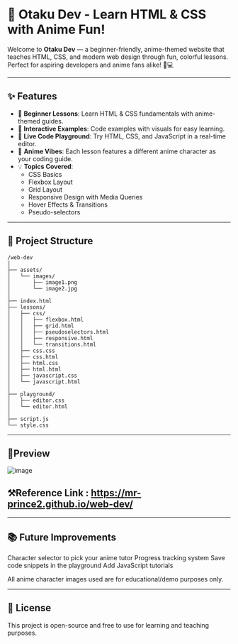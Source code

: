 # 🌸 Otaku Dev - Learn HTML & CSS with Anime Fun!

Welcome to **Otaku Dev** — a beginner-friendly, anime-themed website that teaches HTML, CSS, and modern web design through fun, colorful lessons. Perfect for aspiring developers and anime fans alike! 🎌💻

---

## ✨ Features

- 🧠 **Beginner Lessons**: Learn HTML & CSS fundamentals with anime-themed guides.
- 🎨 **Interactive Examples**: Code examples with visuals for easy learning.
- 🚀 **Live Code Playground**: Try HTML, CSS, and JavaScript in a real-time editor.
- 🎴 **Anime Vibes**: Each lesson features a different anime character as your coding guide.
- 💡 **Topics Covered**:
  - CSS Basics
  - Flexbox Layout
  - Grid Layout
  - Responsive Design with Media Queries
  - Hover Effects & Transitions
  - Pseudo-selectors

---

## 📁 Project Structure

```text
/web-dev
│
├── assets/
│   └── images/
│       ├── image1.png
│       └── image2.jpg
│
├── index.html
├── lessons/
│   ├── css/
│   │   ├── flexbox.html
│   │   ├── grid.html
│   │   ├── pseudoselectors.html
│   │   ├── responsive.html
│   │   └── transitions.html
│   ├── css.css
│   ├── css.html
│   ├── html.css
│   ├── html.html
│   ├── javascript.css
│   └── javascript.html
│
├── playground/
│   ├── editor.css
│   └── editor.html
│
├── script.js
└── style.css
```
---
## 📸Preview

![image](https://github.com/user-attachments/assets/88c3b648-c7af-4540-8a22-552232e10e9c)

## ⚒️Reference Link : https://mr-prince2.github.io/web-dev/

---
## 📚 Future Improvements

Character selector to pick your anime tutor
Progress tracking system
Save code snippets in the playground
Add JavaScript tutorials

All anime character images used are for educational/demo purposes only.

---
## 📜 License
This project is open-source and free to use for learning and teaching purposes.





